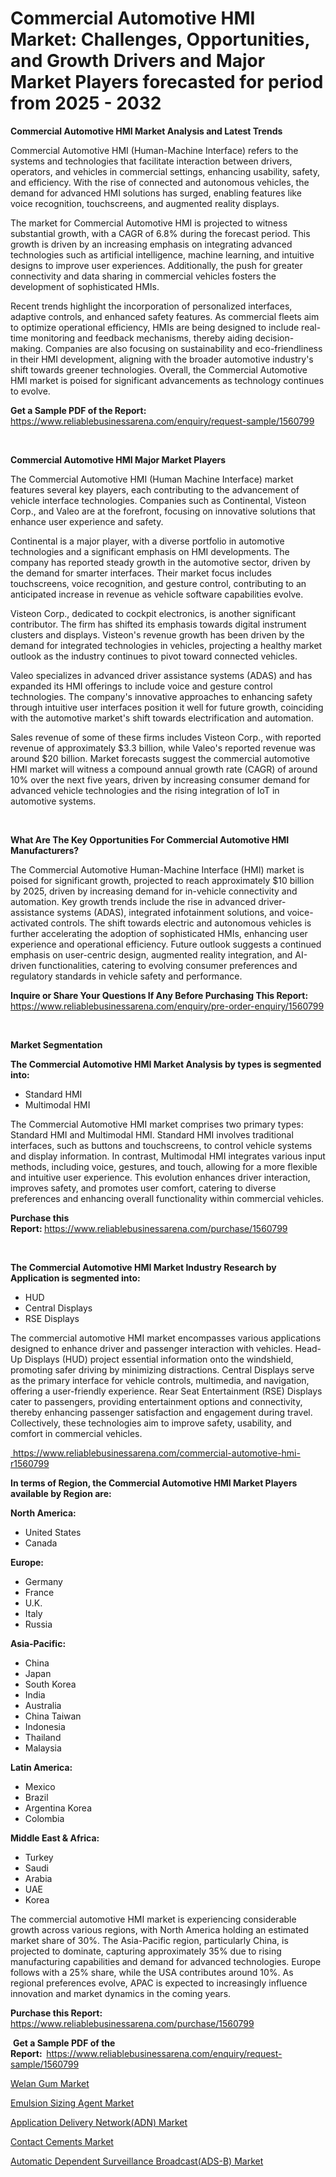 <p><h1>Commercial Automotive HMI Market: Challenges, Opportunities, and Growth Drivers and Major Market Players forecasted for period from 2025 - 2032</h1></p><p><strong>Commercial Automotive HMI Market Analysis and Latest Trends</strong></p>
<p><p>Commercial Automotive HMI (Human-Machine Interface) refers to the systems and technologies that facilitate interaction between drivers, operators, and vehicles in commercial settings, enhancing usability, safety, and efficiency. With the rise of connected and autonomous vehicles, the demand for advanced HMI solutions has surged, enabling features like voice recognition, touchscreens, and augmented reality displays.</p><p>The market for Commercial Automotive HMI is projected to witness substantial growth, with a CAGR of 6.8% during the forecast period. This growth is driven by an increasing emphasis on integrating advanced technologies such as artificial intelligence, machine learning, and intuitive designs to improve user experiences. Additionally, the push for greater connectivity and data sharing in commercial vehicles fosters the development of sophisticated HMIs.</p><p>Recent trends highlight the incorporation of personalized interfaces, adaptive controls, and enhanced safety features. As commercial fleets aim to optimize operational efficiency, HMIs are being designed to include real-time monitoring and feedback mechanisms, thereby aiding decision-making. Companies are also focusing on sustainability and eco-friendliness in their HMI development, aligning with the broader automotive industry's shift towards greener technologies. Overall, the Commercial Automotive HMI market is poised for significant advancements as technology continues to evolve.</p></p>
<p><strong>Get a Sample PDF of the Report:&nbsp;</strong> <a href="https://www.reliablebusinessarena.com/enquiry/request-sample/1560799?utm_campaign=2194&utm_medium=2&utm_source=Github&utm_content=ia&utm_term=30012025&utm_id=commercial-automotive-hmi">https://www.reliablebusinessarena.com/enquiry/request-sample/1560799</a></p>
<p>&nbsp;</p>
<p><strong>Commercial Automotive HMI Major Market Players</strong></p>
<p><p>The Commercial Automotive HMI (Human Machine Interface) market features several key players, each contributing to the advancement of vehicle interface technologies. Companies such as Continental, Visteon Corp., and Valeo are at the forefront, focusing on innovative solutions that enhance user experience and safety.</p><p>Continental is a major player, with a diverse portfolio in automotive technologies and a significant emphasis on HMI developments. The company has reported steady growth in the automotive sector, driven by the demand for smarter interfaces. Their market focus includes touchscreens, voice recognition, and gesture control, contributing to an anticipated increase in revenue as vehicle software capabilities evolve.</p><p>Visteon Corp., dedicated to cockpit electronics, is another significant contributor. The firm has shifted its emphasis towards digital instrument clusters and displays. Visteon's revenue growth has been driven by the demand for integrated technologies in vehicles, projecting a healthy market outlook as the industry continues to pivot toward connected vehicles.</p><p>Valeo specializes in advanced driver assistance systems (ADAS) and has expanded its HMI offerings to include voice and gesture control technologies. The company's innovative approaches to enhancing safety through intuitive user interfaces position it well for future growth, coinciding with the automotive market's shift towards electrification and automation.</p><p>Sales revenue of some of these firms includes Visteon Corp., with reported revenue of approximately $3.3 billion, while Valeo's reported revenue was around $20 billion. Market forecasts suggest the commercial automotive HMI market will witness a compound annual growth rate (CAGR) of around 10% over the next five years, driven by increasing consumer demand for advanced vehicle technologies and the rising integration of IoT in automotive systems.</p></p>
<p>&nbsp;</p>
<p><strong>What Are The Key Opportunities For Commercial Automotive HMI Manufacturers?</strong></p>
<p><p>The Commercial Automotive Human-Machine Interface (HMI) market is poised for significant growth, projected to reach approximately $10 billion by 2025, driven by increasing demand for in-vehicle connectivity and automation. Key growth trends include the rise in advanced driver-assistance systems (ADAS), integrated infotainment solutions, and voice-activated controls. The shift towards electric and autonomous vehicles is further accelerating the adoption of sophisticated HMIs, enhancing user experience and operational efficiency. Future outlook suggests a continued emphasis on user-centric design, augmented reality integration, and AI-driven functionalities, catering to evolving consumer preferences and regulatory standards in vehicle safety and performance.</p></p>
<p><strong>Inquire or Share Your Questions If Any Before Purchasing This Report:</strong> <a href="https://www.reliablebusinessarena.com/enquiry/pre-order-enquiry/1560799?utm_campaign=2194&utm_medium=2&utm_source=Github&utm_content=ia&utm_term=30012025&utm_id=commercial-automotive-hmi">https://www.reliablebusinessarena.com/enquiry/pre-order-enquiry/1560799</a></p>
<p>&nbsp;</p>
<p><strong>Market Segmentation</strong></p>
<p><strong>The Commercial Automotive HMI Market Analysis by types is segmented into:</strong></p>
<p><ul><li>Standard HMI</li><li>Multimodal HMI</li></ul></p>
<p><p>The Commercial Automotive HMI market comprises two primary types: Standard HMI and Multimodal HMI. Standard HMI involves traditional interfaces, such as buttons and touchscreens, to control vehicle systems and display information. In contrast, Multimodal HMI integrates various input methods, including voice, gestures, and touch, allowing for a more flexible and intuitive user experience. This evolution enhances driver interaction, improves safety, and promotes user comfort, catering to diverse preferences and enhancing overall functionality within commercial vehicles.</p></p>
<p><strong>Purchase this Report:&nbsp;</strong><a href="https://www.reliablebusinessarena.com/purchase/1560799?utm_campaign=2194&utm_medium=2&utm_source=Github&utm_content=ia&utm_term=30012025&utm_id=commercial-automotive-hmi">https://www.reliablebusinessarena.com/purchase/1560799</a></p>
<p>&nbsp;</p>
<p><strong>The Commercial Automotive HMI Market Industry Research by Application is segmented into:</strong></p>
<p><ul><li>HUD</li><li>Central Displays</li><li>RSE Displays</li></ul></p>
<p><p>The commercial automotive HMI market encompasses various applications designed to enhance driver and passenger interaction with vehicles. Head-Up Displays (HUD) project essential information onto the windshield, promoting safer driving by minimizing distractions. Central Displays serve as the primary interface for vehicle controls, multimedia, and navigation, offering a user-friendly experience. Rear Seat Entertainment (RSE) Displays cater to passengers, providing entertainment options and connectivity, thereby enhancing passenger satisfaction and engagement during travel. Collectively, these technologies aim to improve safety, usability, and comfort in commercial vehicles.</p></p>
<p><a href="https://www.reliablebusinessarena.com/commercial-automotive-hmi-r1560799?utm_campaign=2194&utm_medium=2&utm_source=Github&utm_content=ia&utm_term=30012025&utm_id=commercial-automotive-hmi">&nbsp;https://www.reliablebusinessarena.com/commercial-automotive-hmi-r1560799</a></p>
<p><strong>In terms of Region, the Commercial Automotive HMI Market Players available by Region are:</strong></p>
<p>
    <p> <strong> North America: </strong>
        <ul>
            <li>United States</li>
            <li>Canada</li>
        </ul>
        </p> 
    <p> <strong> Europe: </strong>
        <ul>
            <li>Germany</li>
            <li>France</li>
            <li>U.K.</li>
            <li>Italy</li>
            <li>Russia</li>
        </ul>
        </p> 
    <p> <strong> Asia-Pacific: </strong>
        <ul>
            <li>China</li>
            <li>Japan</li>
            <li>South Korea</li>
            <li>India</li>
            <li>Australia</li>
            <li>China Taiwan</li>
            <li>Indonesia</li>
            <li>Thailand</li>
            <li>Malaysia</li>
        </ul>
        </p> 
    <p> <strong> Latin America: </strong>
        <ul>
            <li>Mexico</li>
            <li>Brazil</li>
            <li>Argentina Korea</li>
            <li>Colombia</li>
        </ul>
        </p> 
    <p> <strong> Middle East & Africa: </strong>
        <ul>
            <li>Turkey</li>
            <li>Saudi</li>
            <li>Arabia</li>
            <li>UAE</li>
            <li>Korea</li>
        </ul>
    </p>
    </p>
<p><p>The commercial automotive HMI market is experiencing considerable growth across various regions, with North America holding an estimated market share of 30%. The Asia-Pacific region, particularly China, is projected to dominate, capturing approximately 35% due to rising manufacturing capabilities and demand for advanced technologies. Europe follows with a 25% share, while the USA contributes around 10%. As regional preferences evolve, APAC is expected to increasingly influence innovation and market dynamics in the coming years.</p></p>
<p><strong>Purchase this Report: </strong><a href="https://www.reliablebusinessarena.com/purchase/1560799?utm_campaign=2194&utm_medium=2&utm_source=Github&utm_content=ia&utm_term=30012025&utm_id=commercial-automotive-hmi">https://www.reliablebusinessarena.com/purchase/1560799</a></p>
<p>&nbsp;<strong>Get a Sample PDF of the Report:&nbsp;&nbsp;</strong><a href="https://www.reliablebusinessarena.com/enquiry/request-sample/1560799?utm_campaign=2194&utm_medium=2&utm_source=Github&utm_content=ia&utm_term=30012025&utm_id=commercial-automotive-hmi">https://www.reliablebusinessarena.com/enquiry/request-sample/1560799</a></p>
<p><strong></strong></p>
<p><p><a href="https://github.com/ajconndra/Market-Research-Report-List-1/blob/main/welan-gum-market.md?utm_campaign=2194&utm_medium=2&utm_source=Github&utm_content=ia&utm_term=30012025&utm_id=commercial-automotive-hmi">Welan Gum Market</a></p><p><a href="https://www.linkedin.com/pulse/projected-growth-emulsion-sizing-agent-market-101-cagr-dhove?utm_campaign=2194&utm_medium=2&utm_source=Github&utm_content=ia&utm_term=30012025&utm_id=commercial-automotive-hmi">Emulsion Sizing Agent Market</a></p><p><a href="https://www.linkedin.com/pulse/revenue-demand-application-delivery-networkadn-market-fj2gc?utm_campaign=2194&utm_medium=2&utm_source=Github&utm_content=ia&utm_term=30012025&utm_id=commercial-automotive-hmi">Application Delivery Network(ADN) Market</a></p><p><a href="https://github.com/rahebeinum/Market-Research-Report-List-1/blob/main/contact-cements-market.md?utm_campaign=2194&utm_medium=2&utm_source=Github&utm_content=ia&utm_term=30012025&utm_id=commercial-automotive-hmi">Contact Cements Market</a></p><p><a href="https://www.linkedin.com/pulse/automatic-dependent-surveillance-broadcastads-b-market-analysis-q4gpc?utm_campaign=2194&utm_medium=2&utm_source=Github&utm_content=ia&utm_term=30012025&utm_id=commercial-automotive-hmi">Automatic Dependent Surveillance Broadcast(ADS-B) Market</a></p></p>